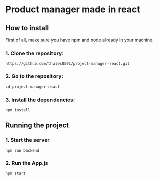 # Product manager made in react
## How to install
First of all, make sure you have npm and node already in your machine.
### 1. Clone the repository:
```
https://github.com/thales0591/project-manager-react.git
```
### 2. Go to the repository:
```
cd project-manager-react
```
### 3. Install the dependencies:
```
npm install
```
## Running the project
### 1. Start the server 
```
npm run backend
```
### 2. Run the App.js
```
npm start
```
